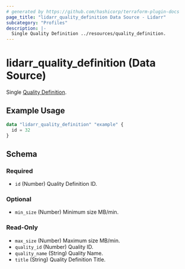 ```yaml
---
# generated by https://github.com/hashicorp/terraform-plugin-docs
page_title: "lidarr_quality_definition Data Source - Lidarr"
subcategory: "Profiles"
description: |-
  Single Quality Definition ../resources/quality_definition.
---
```


# lidarr_quality_definition (Data Source)

<!-- subcategory:Profiles -->
Single [Quality Definition](../resources/quality_definition).

## Example Usage

```terraform
data "lidarr_quality_definition" "example" {
  id = 32
}
```

<!-- schema generated by tfplugindocs -->
## Schema

### Required

- `id` (Number) Quality Definition ID.

### Optional

- `min_size` (Number) Minimum size MB/min.

### Read-Only

- `max_size` (Number) Maximum size MB/min.
- `quality_id` (Number) Quality ID.
- `quality_name` (String) Quality Name.
- `title` (String) Quality Definition Title.
